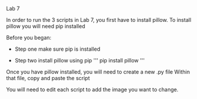 Lab 7

In order to run the 3 scripts in Lab 7, you first have to install pillow. To install pillow you will need pip installed

Before you began:
* Step one make sure pip is installed

* Step two install pillow using pip
'''
pip install pillow
'''

Once you have pillow installed, you will need to create a new .py file
Within that file, copy and paste the script

You will need to edit each script to add the image you want to change.
